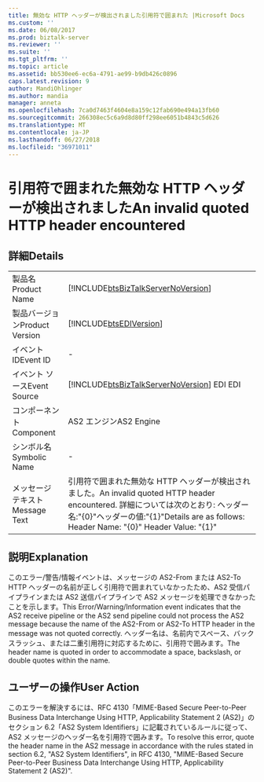 ```yaml
---
title: 無効な HTTP ヘッダーが検出されました引用符で囲まれた |Microsoft Docs
ms.custom: ''
ms.date: 06/08/2017
ms.prod: biztalk-server
ms.reviewer: ''
ms.suite: ''
ms.tgt_pltfrm: ''
ms.topic: article
ms.assetid: bb530ee6-ec6a-4791-ae99-b9db426c0896
caps.latest.revision: 9
author: MandiOhlinger
ms.author: mandia
manager: anneta
ms.openlocfilehash: 7ca0d7463f4604e8a159c12fab690e494a13fb60
ms.sourcegitcommit: 266308ec5c6a9d8d80ff298ee6051b4843c5d626
ms.translationtype: MT
ms.contentlocale: ja-JP
ms.lasthandoff: 06/27/2018
ms.locfileid: "36971011"
---
```

# <a name="an-invalid-quoted-http-header-encountered"></a><span data-ttu-id="af7bb-102">引用符で囲まれた無効な HTTP ヘッダーが検出されました</span><span class="sxs-lookup"><span data-stu-id="af7bb-102">An invalid quoted HTTP header encountered</span></span>
## <a name="details"></a><span data-ttu-id="af7bb-103">詳細</span><span class="sxs-lookup"><span data-stu-id="af7bb-103">Details</span></span>  
  
|                 |                                                                                                              |
|-----------------|--------------------------------------------------------------------------------------------------------------|
|  <span data-ttu-id="af7bb-104">製品名</span><span class="sxs-lookup"><span data-stu-id="af7bb-104">Product Name</span></span>   |              [!INCLUDE[btsBizTalkServerNoVersion](../includes/btsbiztalkservernoversion-md.md)]              |
| <span data-ttu-id="af7bb-105">製品バージョン</span><span class="sxs-lookup"><span data-stu-id="af7bb-105">Product Version</span></span> |                          [!INCLUDE[btsEDIVersion](../includes/btsediversion-md.md)]                          |
|    <span data-ttu-id="af7bb-106">イベント ID</span><span class="sxs-lookup"><span data-stu-id="af7bb-106">Event ID</span></span>     |                                                      -                                                       |
|  <span data-ttu-id="af7bb-107">イベント ソース</span><span class="sxs-lookup"><span data-stu-id="af7bb-107">Event Source</span></span>   |            [!INCLUDE[btsBizTalkServerNoVersion](../includes/btsbiztalkservernoversion-md.md)]<span data-ttu-id="af7bb-108"> EDI</span><span class="sxs-lookup"><span data-stu-id="af7bb-108"> EDI</span></span>            |
|    <span data-ttu-id="af7bb-109">コンポーネント</span><span class="sxs-lookup"><span data-stu-id="af7bb-109">Component</span></span>    |                                                  <span data-ttu-id="af7bb-110">AS2 エンジン</span><span class="sxs-lookup"><span data-stu-id="af7bb-110">AS2 Engine</span></span>                                                  |
|  <span data-ttu-id="af7bb-111">シンボル名</span><span class="sxs-lookup"><span data-stu-id="af7bb-111">Symbolic Name</span></span>  |                                                      -                                                       |
|  <span data-ttu-id="af7bb-112">メッセージ テキスト</span><span class="sxs-lookup"><span data-stu-id="af7bb-112">Message Text</span></span>   | <span data-ttu-id="af7bb-113">引用符で囲まれた無効な HTTP ヘッダーが検出されました。</span><span class="sxs-lookup"><span data-stu-id="af7bb-113">An invalid quoted HTTP header encountered.</span></span>  <span data-ttu-id="af7bb-114">詳細については次のとおり: ヘッダー名:"{0}"ヘッダーの値:"{1}"</span><span class="sxs-lookup"><span data-stu-id="af7bb-114">Details are as follows:  Header Name: "{0}"  Header Value: "{1}"</span></span> |
  
## <a name="explanation"></a><span data-ttu-id="af7bb-115">説明</span><span class="sxs-lookup"><span data-stu-id="af7bb-115">Explanation</span></span>  
 <span data-ttu-id="af7bb-116">このエラー/警告/情報イベントは、メッセージの AS2-From または AS2-To HTTP ヘッダーの名前が正しく引用符で囲まれていなかったため、AS2 受信パイプラインまたは AS2 送信パイプラインで AS2 メッセージを処理できなかったことを示します。</span><span class="sxs-lookup"><span data-stu-id="af7bb-116">This Error/Warning/Information event indicates that the AS2 receive pipeline or the AS2 send pipeline could not process the AS2 message because the name of the AS2-From or AS2-To HTTP header in the message was not quoted correctly.</span></span> <span data-ttu-id="af7bb-117">ヘッダー名は、名前内でスペース、バックスラッシュ、または二重引用符に対応するために、引用符で囲みます。</span><span class="sxs-lookup"><span data-stu-id="af7bb-117">The header name is quoted in order to accommodate a space, backslash, or double quotes within the name.</span></span>  
  
## <a name="user-action"></a><span data-ttu-id="af7bb-118">ユーザーの操作</span><span class="sxs-lookup"><span data-stu-id="af7bb-118">User Action</span></span>  
 <span data-ttu-id="af7bb-119">このエラーを解決するには、RFC 4130「MIME-Based Secure Peer-to-Peer Business Data Interchange Using HTTP, Applicability Statement 2 (AS2)」のセクション 6.2「AS2 System Identifiers」に記載されているルールに従って、AS2 メッセージのヘッダー名を引用符で囲みます。</span><span class="sxs-lookup"><span data-stu-id="af7bb-119">To resolve this error, quote the header name in the AS2 message in accordance with the rules stated in section 6.2, "AS2 System Identifiers", in RFC 4130, "MIME-Based Secure Peer-to-Peer Business Data Interchange Using HTTP, Applicability Statement 2 (AS2)".</span></span>